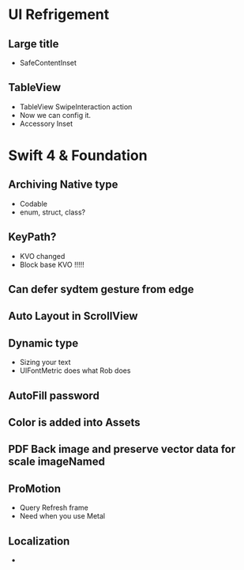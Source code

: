 # UI Refrigement

## Large title

- SafeContentInset

## TableView
- TableView SwipeInteraction action
- Now we can config it.
- Accessory Inset

# Swift 4 & Foundation

## Archiving Native type
- Codable
- enum, struct, class?

## KeyPath?
- KVO changed
- Block base KVO !!!!!

## Can defer sydtem gesture from edge

## Auto Layout in ScrollView

## Dynamic type

- Sizing your text
- UIFontMetric does what Rob does

## AutoFill password

## Color is added into Assets

## PDF Back image and preserve vector data for scale imageNamed

## ProMotion
- Query Refresh frame
- Need when you use Metal

## Localization
-
